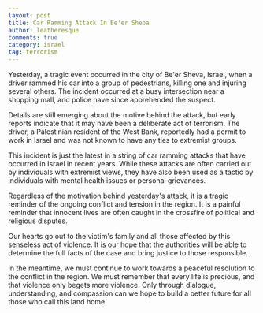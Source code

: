 ```yaml
---
layout: post
title: Car Ramming Attack In Be'er Sheba
author: leatheresque
comments: true
category: israel
tag: terrorism
---
```


Yesterday, a tragic event occurred in the city of Be'er Sheva, Israel, when a driver rammed his car into a group of pedestrians, killing one and injuring several others. The incident occurred at a busy intersection near a shopping mall, and police have since apprehended the suspect.<!--more-->

Details are still emerging about the motive behind the attack, but early reports indicate that it may have been a deliberate act of terrorism. The driver, a Palestinian resident of the West Bank, reportedly had a permit to work in Israel and was not known to have any ties to extremist groups.

This incident is just the latest in a string of car ramming attacks that have occurred in Israel in recent years. While these attacks are often carried out by individuals with extremist views, they have also been used as a tactic by individuals with mental health issues or personal grievances.

Regardless of the motivation behind yesterday's attack, it is a tragic reminder of the ongoing conflict and tension in the region. It is a painful reminder that innocent lives are often caught in the crossfire of political and religious disputes.

Our hearts go out to the victim's family and all those affected by this senseless act of violence. It is our hope that the authorities will be able to determine the full facts of the case and bring justice to those responsible.

In the meantime, we must continue to work towards a peaceful resolution to the conflict in the region. We must remember that every life is precious, and that violence only begets more violence. Only through dialogue, understanding, and compassion can we hope to build a better future for all those who call this land home.
